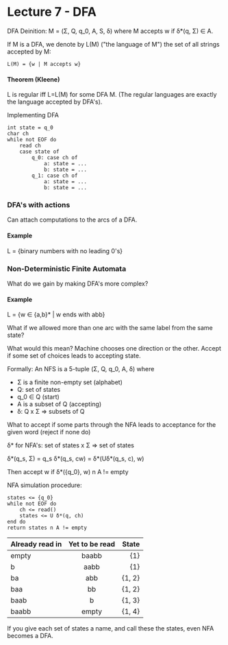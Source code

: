 # Lecture 7 - DFA
DFA Deinition:
M = (Σ, Q, q_0, A, S, δ) where M accepts w if δ*(q, Σ) ∈ A.

If M is a DFA, we denote by L(M) ("the language of M") the set of all strings accepted by M:

```
L(M) = {w | M accepts w}
```

#### Theorem (Kleene)
L is regular iff L=L(M) for some DFA M. (The regular languages are exactly the language accepted by DFA's).

Implementing DFA

```
int state = q_0
char ch
while not EOF do
	read ch
    case state of
    	q_0: case ch of
        	a: state = ...
            b: state = ...
        q_1: case ch of
        	a: state = ...
            b: state = ...
```

### DFA's with actions
Can attach computations to the arcs of a DFA.

#### Example
L = {binary numbers with no leading 0's}

### Non-Deterministic Finite Automata
What do we gain by making DFA's more complex?

#### Example
L = {w ∈ {a,b}* | w ends with abb}


What if we allowed more than one arc with the same label from the same state?

What would this mean? Machine chooses one direction or the other. Accept if some set of choices leads to accepting state.

Formally: An NFS is a 5-tuple (Σ, Q, q_0, A, δ) where
- Σ is a finite non-empty set (alphabet)
- Q: set of states
- q_0 ∈ Q (start)
- A is a subset of Q (accepting)
- δ: Q x Σ => subsets of Q 

What to accept if some parts through the NFA leads to acceptance for the given word (reject if none do)

δ* for NFA's: set of states x Σ => set of states

δ*(q_s, Σ) = q_s
δ*(q_s, cw) = δ*(Uδ*(q_s, c), w)

Then accept w if δ*({q_0}, w) n A != empty

NFA simulation procedure:

```
states <= {q_0}
while not EOF do
	ch <= read()
    states <= U δ*(q, ch)
end do
return states n A != empty
```
| Already read in       | Yet to be read           | State  |
| ------------- |:-------------:| -----:|
| empty    | baabb | {1} |
| b   | aabb      |   {1} |
| ba | abb    |    {1, 2} |
| baa | bb    |    {1, 2} |
| baab | b    |    {1, 3} |
| baabb | empty    |    {1, 4} |

If you give each set of states a name, and call these the states, even NFA becomes a DFA.
  